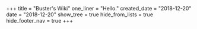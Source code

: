 +++
title = "Buster's Wiki"
one_liner = "Hello."
created_date = "2018-12-20"
date = "2018-12-20"
show_tree = true
hide_from_lists = true
hide_footer_nav = true
+++

